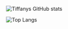 ![Tiffanys GitHub stats](https://github-readme-stats.vercel.app/api?username=tiff-git&hide=contribs,prs&show_icons=true&theme=transparent)

![Top Langs](https://github-readme-stats.vercel.app/api/top-langs/?username=tiff-git&hide_progress=true)
